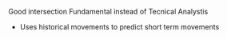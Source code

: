 Good intersection
Fundamental instead of Tecnical Analystis
- Uses historical movements to predict short term movements

